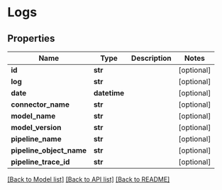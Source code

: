 # Logs

## Properties
Name | Type | Description | Notes
------------ | ------------- | ------------- | -------------
**id** | **str** |  | [optional] 
**log** | **str** |  | [optional] 
**date** | **datetime** |  | [optional] 
**connector_name** | **str** |  | [optional] 
**model_name** | **str** |  | [optional] 
**model_version** | **str** |  | [optional] 
**pipeline_name** | **str** |  | [optional] 
**pipeline_object_name** | **str** |  | [optional] 
**pipeline_trace_id** | **str** |  | [optional] 

[[Back to Model list]](../README.md#documentation-for-models) [[Back to API list]](../README.md#documentation-for-api-endpoints) [[Back to README]](../README.md)


